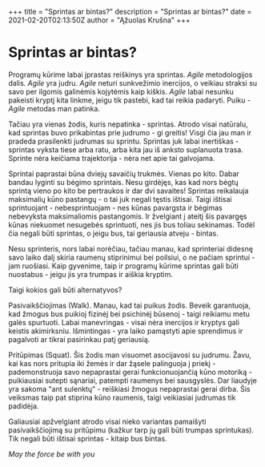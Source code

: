 +++
title = "Sprintas ar bintas?"
description = "Sprintas ar bintas?"
date = 2021-02-20T02:13:50Z
author = "Ąžuolas Krušna"
+++

# Sprintas ar bintas?

Programų kūrime labai įprastas reiškinys yra sprintas. _Agile_ metodologijos dalis. _Agile_ yra judru. _Agile_ neturi sunkvežimio inercijos, o veikiau straksi su savo per ilgomis galinėmis kojytėmis kaip kiškis. _Agile_ labai nesunku pakeisti kryptį kita linkme, jeigu tik pastebi, kad tai reikia padaryti. Puiku - _Agile_ metodas man patinka.

Tačiau yra vienas žodis, kuris nepatinka - sprintas. Atrodo visai natūralu, kad sprintas buvo prikabintas prie judrumo - gi greitis! Visgi čia jau man ir pradeda prasilenkti judrumas su sprintu. Sprintas juk labai inertiškas - sprintas vyksta tiese arba ratu, arba kita jau iš anksto suplanuota trasa. Sprinte nėra keičiama trajektorija - nėra net apie tai galvojama.

Sprintai paprastai būna dviejų savaičių trukmės. Vienas po kito. Dabar bandau lyginti su bėgimo sprintais. Nesu girdėjęs, kas kad nors bėgtų sprintą vieno po kito be pertraukos ir dar dvi savaites! Sprintas reikalauja maksimalių kūno pastangų - o tai juk negali tęstis ištisai. Taigi ištisai sprintuojant - nebesprintuojam - nes kūnas pavargsta ir bėgimas nebevyksta maksimaliomis pastangomis. Ir žvelgiant į ateitį šis pavargęs kūnas niekuomet nesugebės sprintuoti, nes jis bus toliau sekinamas. Todėl čia negali būti sprintas, o jeigu bus, tai geriausia atveju - bintas.

Nesu sprinteris, nors labai norėčiau, tačiau manau, kad sprinteriai didesnę savo laiko dalį skiria raumenų stiprinimui bei poilsiui, o ne pačiam sprintui - jam ruošiasi. Kaip gyvenime, taip ir programų kūrime sprintas gali būti nuostabus - jeigu jis yra trumpas ir aiškia kryptim.

Taigi kokios gali būti alternatyvos?

Pasivaikščiojimas (Walk). Manau, kad tai puikus žodis. Beveik garantuoja, kad žmogus bus puikioj fizinėj bei psichinėj būsenoj - taigi reikiamu metu galės spurtuoti. Labai manevringas - visai nėra inercijos ir kryptys gali keistis akimirksniu. Išmintingas - yra laiko pamąstyti apie sprendimus ir pagalvoti ar tikrai pasirinkau patį geriausią.

Pritūpimas (Squat). Šis žodis man visuomet asocijavosi su judrumu. Žavu, kai kas nors pritupia iki žemės ir dar žąsele palinguoja į priekį - pademonstruoja savo nepaprastai gerai funkcionuojančią kūno motoriką - puikiausiai sutepti sąnariai, patempti raumenys bei sausgyslės. Dar liaudyje yra sakoma "ant sulenktų" - reiškiasi žmogus nepaprastai gerai dirba. Šis veiksmas taip pat stiprina kūno raumenis, taigi veikiasiai judrumas tik padidėja.

Galiausiai apžvelgiant atrodo visai nieko variantas pamaišyti pasivaikščiojimą su pritūpimu (kažkur tarp jų gali būti trumpas sprintukas). Tik negali būti ištisai sprintas - kitaip bus bintas.

_May the force be with you_
